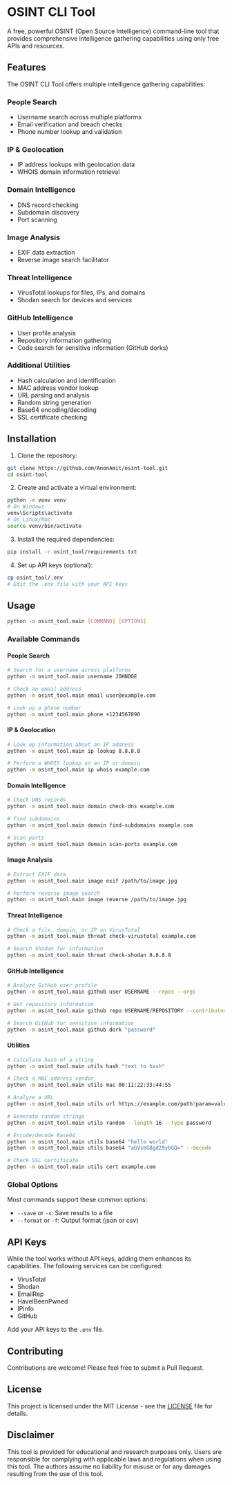 # OSINT CLI Tool

A free, powerful OSINT (Open Source Intelligence) command-line tool that provides comprehensive intelligence gathering capabilities using only free APIs and resources.

## Features

The OSINT CLI Tool offers multiple intelligence gathering capabilities:

### People Search
- Username search across multiple platforms
- Email verification and breach checks
- Phone number lookup and validation

### IP & Geolocation
- IP address lookups with geolocation data
- WHOIS domain information retrieval

### Domain Intelligence
- DNS record checking
- Subdomain discovery
- Port scanning

### Image Analysis
- EXIF data extraction
- Reverse image search facilitator

### Threat Intelligence
- VirusTotal lookups for files, IPs, and domains
- Shodan search for devices and services

### GitHub Intelligence
- User profile analysis
- Repository information gathering
- Code search for sensitive information (GitHub dorks)

### Additional Utilities
- Hash calculation and identification
- MAC address vendor lookup
- URL parsing and analysis
- Random string generation
- Base64 encoding/decoding
- SSL certificate checking

## Installation

1. Clone the repository:
```bash
git clone https://github.com/AnonAmit/osint-tool.git
cd osint-tool
```

2. Create and activate a virtual environment:
```bash
python -m venv venv
# On Windows
venv\Scripts\activate
# On Linux/Mac
source venv/bin/activate
```

3. Install the required dependencies:
```bash
pip install -r osint_tool/requirements.txt
```

4. Set up API keys (optional):
```bash
cp osint_tool/.env
# Edit the .env file with your API keys
```

## Usage

```bash
python -m osint_tool.main [COMMAND] [OPTIONS]
```

### Available Commands

#### People Search
```bash
# Search for a username across platforms
python -m osint_tool.main username JOHNDOE

# Check an email address
python -m osint_tool.main email user@example.com

# Look up a phone number
python -m osint_tool.main phone +1234567890
```

#### IP & Geolocation
```bash
# Look up information about an IP address
python -m osint_tool.main ip lookup 8.8.8.8

# Perform a WHOIS lookup on an IP or domain
python -m osint_tool.main ip whois example.com
```

#### Domain Intelligence
```bash
# Check DNS records
python -m osint_tool.main domain check-dns example.com

# Find subdomains
python -m osint_tool.main domain find-subdomains example.com

# Scan ports
python -m osint_tool.main domain scan-ports example.com
```

#### Image Analysis
```bash
# Extract EXIF data
python -m osint_tool.main image exif /path/to/image.jpg

# Perform reverse image search
python -m osint_tool.main image reverse /path/to/image.jpg
```

#### Threat Intelligence
```bash
# Check a file, domain, or IP on VirusTotal
python -m osint_tool.main threat check-virustotal example.com

# Search Shodan for information
python -m osint_tool.main threat check-shodan 8.8.8.8
```

#### GitHub Intelligence
```bash
# Analyze GitHub user profile
python -m osint_tool.main github user USERNAME --repos --orgs

# Get repository information
python -m osint_tool.main github repo USERNAME/REPOSITORY --contributors --commits

# Search GitHub for sensitive information
python -m osint_tool.main github dork "password"
```

#### Utilities
```bash
# Calculate hash of a string
python -m osint_tool.main utils hash "text to hash"

# Check a MAC address vendor
python -m osint_tool.main utils mac 00:11:22:33:44:55

# Analyze a URL
python -m osint_tool.main utils url https://example.com/path?param=value

# Generate random strings
python -m osint_tool.main utils random --length 16 --type password

# Encode/decode Base64
python -m osint_tool.main utils base64 "hello world"
python -m osint_tool.main utils base64 "aGVsbG8gd29ybGQ=" --decode

# Check SSL certificate
python -m osint_tool.main utils cert example.com
```

### Global Options

Most commands support these common options:
- `--save` or `-s`: Save results to a file
- `--format` or `-f`: Output format (json or csv)

## API Keys

While the tool works without API keys, adding them enhances its capabilities. The following services can be configured:

- VirusTotal
- Shodan
- EmailRep
- HaveIBeenPwned
- IPinfo
- GitHub

Add your API keys to the `.env` file.

## Contributing

Contributions are welcome! Please feel free to submit a Pull Request.

## License

This project is licensed under the MIT License - see the [LICENSE](https://github.com/AnonAmit/osint-tool/blob/main/LICENSE) file for details.

## Disclaimer

This tool is provided for educational and research purposes only. Users are responsible for complying with applicable laws and regulations when using this tool. The authors assume no liability for misuse or for any damages resulting from the use of this tool. 
